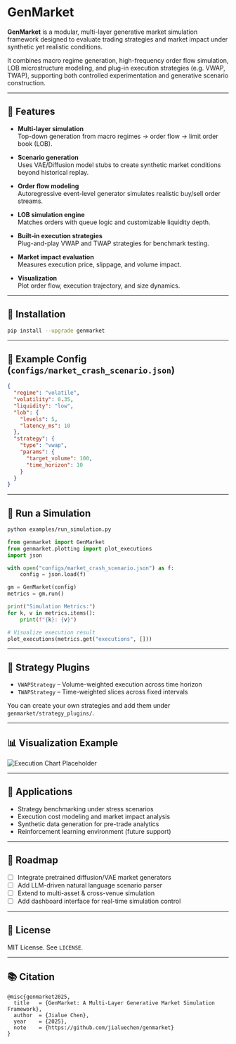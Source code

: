 # GenMarket

**GenMarket** is a modular, multi-layer generative market simulation framework designed to evaluate trading strategies and market impact under synthetic yet realistic conditions.

It combines macro regime generation, high-frequency order flow simulation, LOB microstructure modeling, and plug-in execution strategies (e.g. VWAP, TWAP), supporting both controlled experimentation and generative scenario construction.

---

## 🚀 Features

- **Multi-layer simulation**  
  Top-down generation from macro regimes → order flow → limit order book (LOB).

- **Scenario generation**  
  Uses VAE/Diffusion model stubs to create synthetic market conditions beyond historical replay.

- **Order flow modeling**  
  Autoregressive event-level generator simulates realistic buy/sell order streams.

- **LOB simulation engine**  
  Matches orders with queue logic and customizable liquidity depth.

- **Built-in execution strategies**  
  Plug-and-play VWAP and TWAP strategies for benchmark testing.

- **Market impact evaluation**  
  Measures execution price, slippage, and volume impact.

- **Visualization**  
  Plot order flow, execution trajectory, and size dynamics.

---

## 🧱 Installation

```bash
pip install --upgrade genmarket
```

---

## 📄 Example Config (`configs/market_crash_scenario.json`)

```json
{
  "regime": "volatile",
  "volatility": 0.35,
  "liquidity": "low",
  "lob": {
    "levels": 5,
    "latency_ms": 10
  },
  "strategy": {
    "type": "vwap",
    "params": {
      "target_volume": 100,
      "time_horizon": 10
    }
  }
}
```

---

## 🧪 Run a Simulation

```bash
python examples/run_simulation.py
```

```python
from genmarket import GenMarket
from genmarket.plotting import plot_executions
import json

with open("configs/market_crash_scenario.json") as f:
    config = json.load(f)

gm = GenMarket(config)
metrics = gm.run()

print("Simulation Metrics:")
for k, v in metrics.items():
    print(f"{k}: {v}")

# Visualize execution result
plot_executions(metrics.get("executions", []))
```

---

## 🧩 Strategy Plugins

- `VWAPStrategy` – Volume-weighted execution across time horizon  
- `TWAPStrategy` – Time-weighted slices across fixed intervals  

You can create your own strategies and add them under `genmarket/strategy_plugins/`.

---

## 📊 Visualization Example

![Execution Chart Placeholder](https://via.placeholder.com/600x300.png?text=Execution+Price+and+Size+Over+Time)

---

## 🔬 Applications

- Strategy benchmarking under stress scenarios  
- Execution cost modeling and market impact analysis  
- Synthetic data generation for pre-trade analytics  
- Reinforcement learning environment (future support)

---

## 📅 Roadmap

- [ ] Integrate pretrained diffusion/VAE market generators  
- [ ] Add LLM-driven natural language scenario parser  
- [ ] Extend to multi-asset & cross-venue simulation  
- [ ] Add dashboard interface for real-time simulation control

---

## 📜 License

MIT License. See `LICENSE`.

---

## 📚 Citation

```
@misc{genmarket2025,
  title   = {GenMarket: A Multi-Layer Generative Market Simulation Framework},
  author  = {Jialue Chen},
  year    = {2025},
  note    = {https://github.com/jialuechen/genmarket}
}
```